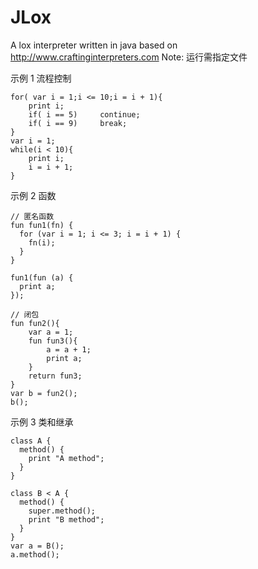 # JLox 
A lox interpreter written in java based on http://www.craftinginterpreters.com
Note: 运行需指定文件

示例 1 流程控制
````
for( var i = 1;i <= 10;i = i + 1){
    print i;
    if( i == 5)     continue;
    if( i == 9)     break;
}
var i = 1;
while(i < 10){
    print i;
    i = i + 1;
}
````
示例 2 函数
````
// 匿名函数
fun fun1(fn) {
  for (var i = 1; i <= 3; i = i + 1) {
    fn(i);
  }
}

fun1(fun (a) {
  print a;
});

// 闭包
fun fun2(){
    var a = 1;
    fun fun3(){
        a = a + 1;
        print a;
    }
    return fun3;
}
var b = fun2();
b();
````
示例 3 类和继承
````
class A {
  method() {
    print "A method";
  }
}

class B < A {
  method() {
    super.method();
    print "B method";
  }
}
var a = B();
a.method();
````